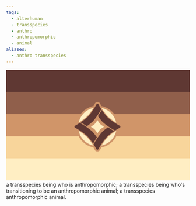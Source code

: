 ```yaml
---
tags:
  - alterhuman
  - transspecies
  - anthro
  - anthropomorphic
  - animal
aliases:
  - anthro transspecies
---
```

![transanthro.png](../../images/transanthro.png)a transspecies being who is anthropomorphic; a transspecies being who's transitioning to be an anthropomorphic animal; a transspecies anthropomorphic animal. 